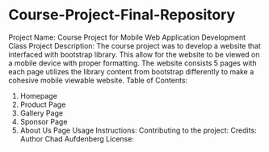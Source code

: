 # Course-Project-Final-Repository

Project Name: Course Project for Mobile Web Application Development Class
Project Description: The course project was to develop a website that interfaced with bootstrap library. This allow for the website to be viewed on a mobile device with proper formatting. The website consists 5 pages with each page utilizes the library content from bootstrap differently to make a cohesive mobile viewable website.
Table of Contents: 
   1) Homepage
   2) Product Page
   3) Gallery Page
   4) Sponsor Page
   5) About Us Page
Usage Instructions: 
Contributing to the project: 
Credits: Author Chad Aufdenberg 
License: 
